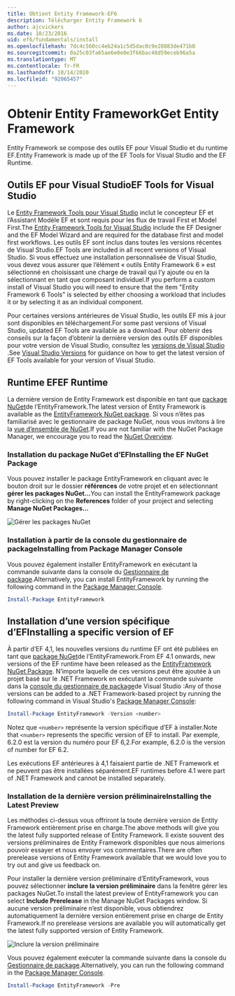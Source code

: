 ```yaml
---
title: Obtient Entity Framework-EF6
description: Télécharger Entity Framework 6
author: ajcvickers
ms.date: 10/23/2016
uid: ef6/fundamentals/install
ms.openlocfilehash: 7dc4c560cc4eb24a1c5d5dac0c9e28883de471b0
ms.sourcegitcommit: 0a25c03fa65ae6e0e0e3f66bac48d59eceb96a5a
ms.translationtype: MT
ms.contentlocale: fr-FR
ms.lasthandoff: 10/14/2020
ms.locfileid: "92065457"
---
```

# <a name="get-entity-framework"></a><span data-ttu-id="6acdb-103">Obtenir Entity Framework</span><span class="sxs-lookup"><span data-stu-id="6acdb-103">Get Entity Framework</span></span>
<span data-ttu-id="6acdb-104">Entity Framework se compose des outils EF pour Visual Studio et du runtime EF.</span><span class="sxs-lookup"><span data-stu-id="6acdb-104">Entity Framework is made up of the EF Tools for Visual Studio and the EF Runtime.</span></span>

## <a name="ef-tools-for-visual-studio"></a><span data-ttu-id="6acdb-105">Outils EF pour Visual Studio</span><span class="sxs-lookup"><span data-stu-id="6acdb-105">EF Tools for Visual Studio</span></span>

<span data-ttu-id="6acdb-106">Le [Entity Framework Tools pour Visual Studio](/visualstudio/data-tools/entity-data-model-tools-in-visual-studio) inclut le concepteur EF et l’Assistant Modèle EF et sont requis pour les flux de travail First et Model First.</span><span class="sxs-lookup"><span data-stu-id="6acdb-106">The [Entity Framework Tools for Visual Studio](/visualstudio/data-tools/entity-data-model-tools-in-visual-studio) include the EF Designer and the EF Model Wizard and are required for the database first and model first workflows.</span></span> <span data-ttu-id="6acdb-107">Les outils EF sont inclus dans toutes les versions récentes de Visual Studio.</span><span class="sxs-lookup"><span data-stu-id="6acdb-107">EF Tools are included in all recent versions of Visual Studio.</span></span> <span data-ttu-id="6acdb-108">Si vous effectuez une installation personnalisée de Visual Studio, vous devez vous assurer que l’élément « outils Entity Framework 6 » est sélectionné en choisissant une charge de travail qui l’y ajoute ou en la sélectionnant en tant que composant individuel.</span><span class="sxs-lookup"><span data-stu-id="6acdb-108">If you perform a custom install of Visual Studio you will need to ensure that the item "Entity Framework 6 Tools" is selected by either choosing a workload that includes it or by selecting it as an individual component.</span></span>

<span data-ttu-id="6acdb-109">Pour certaines versions antérieures de Visual Studio, les outils EF mis à jour sont disponibles en téléchargement.</span><span class="sxs-lookup"><span data-stu-id="6acdb-109">For some past versions of Visual Studio, updated EF Tools are available as a download.</span></span> <span data-ttu-id="6acdb-110">Pour obtenir des conseils sur la façon d’obtenir la dernière version des outils EF disponibles pour votre version de Visual Studio, consultez les [versions de Visual Studio](xref:ef6/what-is-new/visual-studio) .</span><span class="sxs-lookup"><span data-stu-id="6acdb-110">See [Visual Studio Versions](xref:ef6/what-is-new/visual-studio) for guidance on how to get the latest version of EF Tools available for your version of Visual Studio.</span></span>

## <a name="ef-runtime"></a><span data-ttu-id="6acdb-111">Runtime EF</span><span class="sxs-lookup"><span data-stu-id="6acdb-111">EF Runtime</span></span>

<span data-ttu-id="6acdb-112">La dernière version de Entity Framework est disponible en tant que [package NuGet](https://nuget.org/packages/EntityFramework/)de l’EntityFramework.</span><span class="sxs-lookup"><span data-stu-id="6acdb-112">The latest version of Entity Framework is available as the [EntityFramework NuGet package](https://nuget.org/packages/EntityFramework/).</span></span> <span data-ttu-id="6acdb-113">Si vous n’êtes pas familiarisé avec le gestionnaire de package NuGet, nous vous invitons à lire la [vue d’ensemble de NuGet](/nuget/consume-packages/overview-and-workflow).</span><span class="sxs-lookup"><span data-stu-id="6acdb-113">If you are not familiar with the NuGet Package Manager, we encourage you to read the [NuGet Overview](/nuget/consume-packages/overview-and-workflow).</span></span>

### <a name="installing-the-ef-nuget-package"></a><span data-ttu-id="6acdb-114">Installation du package NuGet d’EF</span><span class="sxs-lookup"><span data-stu-id="6acdb-114">Installing the EF NuGet Package</span></span>

<span data-ttu-id="6acdb-115">Vous pouvez installer le package EntityFramework en cliquant avec le bouton droit sur le dossier **références** de votre projet et en sélectionnant **gérer les packages NuGet...**</span><span class="sxs-lookup"><span data-stu-id="6acdb-115">You can install the EntityFramework package by right-clicking on the **References** folder of your project and selecting **Manage NuGet Packages…**</span></span>

![Gérer les packages NuGet](~/ef6/media/managenugetpackages.png)

### <a name="installing-from-package-manager-console"></a><span data-ttu-id="6acdb-117">Installation à partir de la console du gestionnaire de package</span><span class="sxs-lookup"><span data-stu-id="6acdb-117">Installing from Package Manager Console</span></span>

<span data-ttu-id="6acdb-118">Vous pouvez également installer EntityFramework en exécutant la commande suivante dans la console du [Gestionnaire de package](https://docs.nuget.org/docs/start-here/using-the-package-manager-console).</span><span class="sxs-lookup"><span data-stu-id="6acdb-118">Alternatively, you can install EntityFramework by running the following command in the [Package Manager Console](https://docs.nuget.org/docs/start-here/using-the-package-manager-console).</span></span>

``` powershell
Install-Package EntityFramework
```

## <a name="installing-a-specific-version-of-ef"></a><span data-ttu-id="6acdb-119">Installation d’une version spécifique d’EF</span><span class="sxs-lookup"><span data-stu-id="6acdb-119">Installing a specific version of EF</span></span>

<span data-ttu-id="6acdb-120">À partir d’EF 4,1, les nouvelles versions du runtime EF ont été publiées en tant que [package NuGet](https://www.nuget.org/packages/EntityFramework/)de l’EntityFramework.</span><span class="sxs-lookup"><span data-stu-id="6acdb-120">From EF 4.1 onwards, new versions of the EF runtime have been released as the [EntityFramework NuGet Package](https://www.nuget.org/packages/EntityFramework/).</span></span> <span data-ttu-id="6acdb-121">N’importe laquelle de ces versions peut être ajoutée à un projet basé sur le .NET Framework en exécutant la commande suivante dans la [console du gestionnaire de package](https://docs.nuget.org/docs/start-here/using-the-package-manager-console)de Visual Studio :</span><span class="sxs-lookup"><span data-stu-id="6acdb-121">Any of those versions can be added to a .NET Framework-based project by running the following command in Visual Studio's [Package Manager Console](https://docs.nuget.org/docs/start-here/using-the-package-manager-console):</span></span>

``` powershell
Install-Package EntityFramework -Version <number>
```

<span data-ttu-id="6acdb-122">Notez que `<number>` représente la version spécifique d’EF à installer.</span><span class="sxs-lookup"><span data-stu-id="6acdb-122">Note that `<number>` represents the specific version of EF to install.</span></span> <span data-ttu-id="6acdb-123">Par exemple, 6.2.0 est la version du numéro pour EF 6,2.</span><span class="sxs-lookup"><span data-stu-id="6acdb-123">For example, 6.2.0 is the version of number for EF 6.2.</span></span>   

<span data-ttu-id="6acdb-124">Les exécutions EF antérieures à 4,1 faisaient partie de .NET Framework et ne peuvent pas être installées séparément.</span><span class="sxs-lookup"><span data-stu-id="6acdb-124">EF runtimes before 4.1 were part of .NET Framework and cannot be installed separately.</span></span>

### <a name="installing-the-latest-preview"></a><span data-ttu-id="6acdb-125">Installation de la dernière version préliminaire</span><span class="sxs-lookup"><span data-stu-id="6acdb-125">Installing the Latest Preview</span></span>

<span data-ttu-id="6acdb-126">Les méthodes ci-dessus vous offriront la toute dernière version de Entity Framework entièrement prise en charge.</span><span class="sxs-lookup"><span data-stu-id="6acdb-126">The above methods will give you the latest fully supported release of Entity Framework.</span></span> <span data-ttu-id="6acdb-127">Il existe souvent des versions préliminaires de Entity Framework disponibles que nous aimerions pouvoir essayer et nous envoyer vos commentaires.</span><span class="sxs-lookup"><span data-stu-id="6acdb-127">There are often prerelease versions of Entity Framework available that we would love you to try out and give us feedback on.</span></span>

<span data-ttu-id="6acdb-128">Pour installer la dernière version préliminaire d’EntityFramework, vous pouvez sélectionner **inclure la version préliminaire** dans la fenêtre gérer les packages NuGet.</span><span class="sxs-lookup"><span data-stu-id="6acdb-128">To install the latest preview of EntityFramework you can select **Include Prerelease** in the Manage NuGet Packages window.</span></span> <span data-ttu-id="6acdb-129">Si aucune version préliminaire n’est disponible, vous obtiendrez automatiquement la dernière version entièrement prise en charge de Entity Framework.</span><span class="sxs-lookup"><span data-stu-id="6acdb-129">If no prerelease versions are available you will automatically get the latest fully supported version of Entity Framework.</span></span>

![Inclure la version préliminaire](~/ef6/media/includeprerelease.png)

<span data-ttu-id="6acdb-131">Vous pouvez également exécuter la commande suivante dans la console du [Gestionnaire de package](https://docs.nuget.org/docs/start-here/using-the-package-manager-console).</span><span class="sxs-lookup"><span data-stu-id="6acdb-131">Alternatively, you can run the following command in the [Package Manager Console](https://docs.nuget.org/docs/start-here/using-the-package-manager-console).</span></span>

``` powershell
Install-Package EntityFramework -Pre
```
